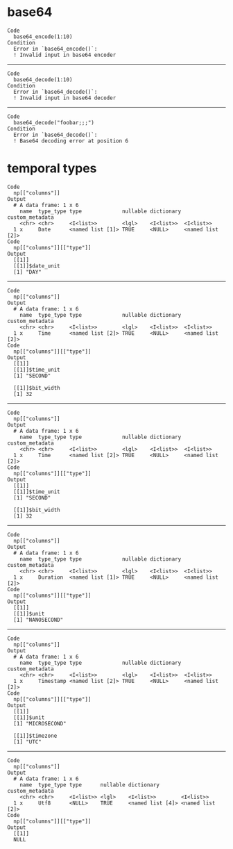 # base64

    Code
      base64_encode(1:10)
    Condition
      Error in `base64_encode()`:
      ! Invalid input in base64 encoder

---

    Code
      base64_decode(1:10)
    Condition
      Error in `base64_decode()`:
      ! Invalid input in base64 decoder

---

    Code
      base64_decode("foobar;;;")
    Condition
      Error in `base64_decode()`:
      ! Base64 decoding error at position 6

# temporal types

    Code
      np[["columns"]]
    Output
      # A data frame: 1 x 6
        name  type_type type             nullable dictionary custom_metadata 
        <chr> <chr>     <I<list>>        <lgl>    <I<list>>  <I<list>>       
      1 x     Date      <named list [1]> TRUE     <NULL>     <named list [2]>
    Code
      np[["columns"]][["type"]]
    Output
      [[1]]
      [[1]]$date_unit
      [1] "DAY"
      
      

---

    Code
      np[["columns"]]
    Output
      # A data frame: 1 x 6
        name  type_type type             nullable dictionary custom_metadata 
        <chr> <chr>     <I<list>>        <lgl>    <I<list>>  <I<list>>       
      1 x     Time      <named list [2]> TRUE     <NULL>     <named list [2]>
    Code
      np[["columns"]][["type"]]
    Output
      [[1]]
      [[1]]$time_unit
      [1] "SECOND"
      
      [[1]]$bit_width
      [1] 32
      
      

---

    Code
      np[["columns"]]
    Output
      # A data frame: 1 x 6
        name  type_type type             nullable dictionary custom_metadata 
        <chr> <chr>     <I<list>>        <lgl>    <I<list>>  <I<list>>       
      1 x     Time      <named list [2]> TRUE     <NULL>     <named list [2]>
    Code
      np[["columns"]][["type"]]
    Output
      [[1]]
      [[1]]$time_unit
      [1] "SECOND"
      
      [[1]]$bit_width
      [1] 32
      
      

---

    Code
      np[["columns"]]
    Output
      # A data frame: 1 x 6
        name  type_type type             nullable dictionary custom_metadata 
        <chr> <chr>     <I<list>>        <lgl>    <I<list>>  <I<list>>       
      1 x     Duration  <named list [1]> TRUE     <NULL>     <named list [2]>
    Code
      np[["columns"]][["type"]]
    Output
      [[1]]
      [[1]]$unit
      [1] "NANOSECOND"
      
      

---

    Code
      np[["columns"]]
    Output
      # A data frame: 1 x 6
        name  type_type type             nullable dictionary custom_metadata 
        <chr> <chr>     <I<list>>        <lgl>    <I<list>>  <I<list>>       
      1 x     Timestamp <named list [2]> TRUE     <NULL>     <named list [2]>
    Code
      np[["columns"]][["type"]]
    Output
      [[1]]
      [[1]]$unit
      [1] "MICROSECOND"
      
      [[1]]$timezone
      [1] "UTC"
      
      

---

    Code
      np[["columns"]]
    Output
      # A data frame: 1 x 6
        name  type_type type      nullable dictionary       custom_metadata 
        <chr> <chr>     <I<list>> <lgl>    <I<list>>        <I<list>>       
      1 x     Utf8      <NULL>    TRUE     <named list [4]> <named list [2]>
    Code
      np[["columns"]][["type"]]
    Output
      [[1]]
      NULL
      

